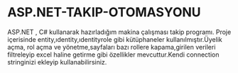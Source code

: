 # ASP.NET-TAKIP-OTOMASYONU

ASP.NET , C# kullanarak hazırladığım makina çalışması takip programı. Proje içerisinde entity,ıdentity,ıdentityrole gibi kütüphaneler kullanılmıştır.Üyelik açma, rol açma ve yönetme,sayfaları bazı rollere kapama,girilen verileri filtreleyip excel haline getirme gibi özellikler mevcuttur.Kendi connection stringinizi ekleyip kullanabilirsiniz.
